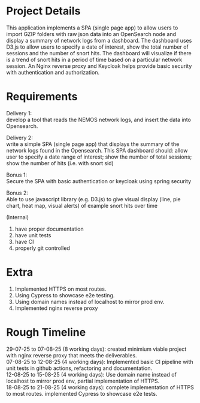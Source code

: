 # **Project Details**

This application implements a SPA (single page app) to allow users to import GZIP folders with raw json data into an OpenSearch node and display a summary of network logs from a dashboard. The dashboard uses D3.js to allow users to specify a date of interest, show the total number of sessions and the number of snort hits. The dashboard will visualize if there is a trend of snort hits in a period of time based on a particular network session. An Nginx reverse proxy and Keycloak helps provide basic security with authentication and authorization. 

# **Requirements**

Delivery 1:  
develop a tool that reads the NEMOS network logs, and insert the data into Opensearch.  

Delivery 2:  
write a simple SPA (single page app) that displays the summary of the network logs found in the Opensearch. This SPA dashboard should: allow user to specify a date range of interest; show the number of total sessions; show the number of hits (i.e. with snort sid)  

Bonus 1:  
Secure the SPA with basic authentication or keycloak using spring security  

Bonus 2:  
Able to use javascript library (e.g. D3.js) to give visual display (line, pie chart, heat map, visual alerts) of example snort hits over time  

(Internal)
1) have proper documentation
2) have unit tests
3) have CI
4) properly git controlled

# **Extra**

1) Implemented HTTPS on most routes.
2) Using Cypress to showcase e2e testing.
3) Using domain names instead of localhost to mirror prod env.
4) Implemented nginx reverse proxy

# **Rough Timeline**  
29-07-25 to 07-08-25 (8 working days): created minimium viable project with nginx reverse proxy that meets the deliverables.  
07-08-25 to 12-08-25 (4 working days): Implemented basic CI pipeline with unit tests in github actions, refactoring and documentation.  
12-08-25 to 15-08-25 (4 working days): Use domain name instead of localhost to mirror prod env, partial implementation of HTTPS.  
18-08-25 to 21-08-25 (4 working days): complete implementation of HTTPS to most routes. implemented Cypress to showcase e2e tests.  

